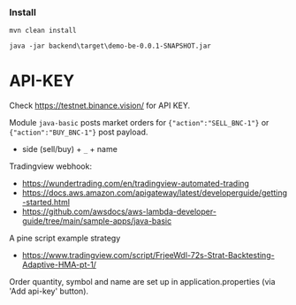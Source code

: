 
### Install
`mvn clean install`

`java -jar backend\target\demo-be-0.0.1-SNAPSHOT.jar`

API-KEY
=======

Check https://testnet.binance.vision/ for API KEY.

Module `java-basic` posts market orders for `{"action":"SELL_BNC-1"}` or `{"action":"BUY_BNC-1"}` post payload.
- side (sell/buy) + `_` + name

Tradingview webhook: 
- https://wundertrading.com/en/tradingview-automated-trading
- https://docs.aws.amazon.com/apigateway/latest/developerguide/getting-started.html
- https://github.com/awsdocs/aws-lambda-developer-guide/tree/main/sample-apps/java-basic

A pine script example strategy
- https://www.tradingview.com/script/FrjeeWdl-72s-Strat-Backtesting-Adaptive-HMA-pt-1/


Order quantity, symbol and name are set up in application.properties (via 'Add api-key' button).
